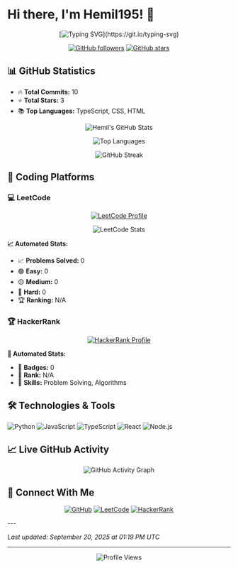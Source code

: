 # Hi there, I'm Hemil195! 👋

<div align="center">

[![Typing SVG](https://readme-typing-svg.herokuapp.com?font=Fira+Code&pause=1000&color=36BCF7&center=true&vCenter=true&width=500&lines=Full+Stack+Developer;Open+Source+Enthusiast;Problem+Solver;Always+Learning;Welcome+to+my+GitHub+Profile!)](https://git.io/typing-svg)

[![GitHub followers](https://img.shields.io/github/followers/Hemil195?style=social)](https://github.com/Hemil195)
[![GitHub stars](https://img.shields.io/github/stars/Hemil195?style=social)](https://github.com/Hemil195)

</div>


## 📊 GitHub Statistics

<!-- GITHUB_STATS_START -->
- 🔥 **Total Commits:** 10
- ⭐ **Total Stars:** 3  
- 📚 **Top Languages:** TypeScript, CSS, HTML
<!-- GITHUB_STATS_END -->

<div align="center">
  
![Hemil's GitHub Stats](https://github-readme-stats.vercel.app/api?username=Hemil195&show_icons=true&theme=radical&count_private=true&include_all_commits=true)

![Top Languages](https://github-readme-stats.vercel.app/api/top-langs/?username=Hemil195&layout=compact&theme=radical&langs_count=8)

![GitHub Streak](https://streak-stats.demolab.com/?user=Hemil195&theme=radical)

</div>

## 🧠 Coding Platforms

### 💻 LeetCode 
<div align="center">
  
[![LeetCode Profile](https://img.shields.io/badge/LeetCode-hemilpatel0195-FFA116?style=for-the-badge&logo=leetcode&logoColor=black)](https://leetcode.com/hemilpatel0195)

![LeetCode Stats](https://leetcard.jacoblin.cool/hemilpatel0195?theme=dark&font=Roboto&ext=contest)

</div>

<!-- LEETCODE_STATS_START -->
**📈 Automated Stats:**
- 📈 **Problems Solved:** 0
- 🟢 **Easy:** 0
- 🟡 **Medium:** 0  
- 🔴 **Hard:** 0
- 🏆 **Ranking:** N/A
<!-- LEETCODE_STATS_END -->

### 🏆 HackerRank
<div align="center">
  
[![HackerRank Profile](https://img.shields.io/badge/HackerRank-hemilpatel0195-2EC866?style=for-the-badge&logo=hackerrank&logoColor=white)](https://www.hackerrank.com/profile/hemilpatel0195)

</div>

<!-- HACKERRANK_STATS_START -->
**🏅 Automated Stats:**
- 🏅 **Badges:** 0
- 🎯 **Rank:** N/A
- 💎 **Skills:** Problem Solving, Algorithms
<!-- HACKERRANK_STATS_END -->

## 🛠️ Technologies & Tools

![Python](https://img.shields.io/badge/-Python-3776AB?style=flat&logo=python&logoColor=white)
![JavaScript](https://img.shields.io/badge/-JavaScript-F7DF1E?style=flat&logo=javascript&logoColor=black)
![TypeScript](https://img.shields.io/badge/-TypeScript-3178C6?style=flat&logo=typescript&logoColor=white)
![React](https://img.shields.io/badge/-React-61DAFB?style=flat&logo=react&logoColor=black)
![Node.js](https://img.shields.io/badge/-Node.js-339933?style=flat&logo=node.js&logoColor=white)

## 📈 Live GitHub Activity

<div align="center">

![GitHub Activity Graph](https://github-readme-activity-graph.vercel.app/graph?username=Hemil195&theme=react-dark&hide_border=true)

</div>

## 🤝 Connect With Me

<div align="center">

[![GitHub](https://img.shields.io/badge/GitHub-Hemil195-181717?style=for-the-badge&logo=github&logoColor=white)](https://github.com/Hemil195)
[![LeetCode](https://img.shields.io/badge/LeetCode-hemilpatel0195-FFA116?style=for-the-badge&logo=leetcode&logoColor=black)](https://leetcode.com/hemilpatel0195)
[![HackerRank](https://img.shields.io/badge/HackerRank-hemilpatel0195-2EC866?style=for-the-badge&logo=hackerrank&logoColor=white)](https://www.hackerrank.com/profile/hemilpatel0195)

</div>
---

*Last updated: September 20, 2025 at 01:19 PM UTC*

---

<div align="center">

![Profile Views](https://komarev.com/ghpvc/?username=Hemil195&color=blue&style=for-the-badge)

</div>
